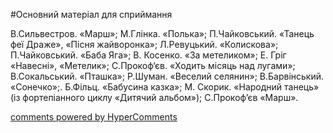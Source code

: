<div id="hypercomments_widget" class="js-hypercomments-widget invisible"></div>


#Основний матеріал для сприймання

В.Сильвестров. «Марш»; М.Глінка. «Полька»; П.Чайковський. «Танець феї Драже», «Пісня жайворонка»; Л.Ревуцький. «Колискова»; П.Чайковський. «Баба Яга»; В. Косенко. «За метеликом»; Е. Гріг «Навесні», «Метелик»; С.Прокоф‘єв. «Ходить місяць над лугами»; В.Сокальський. «Пташка»; Р.Шуман. «Веселий селянин»; В.Барвінський. «Сонечко»;. Б.Фільц. «Бабусина казка»; М. Скорик. «Народний танець» (із фортепіанного циклу «Дитячий альбом»); С.Прокоф’єв «Марш».

<div class="js-hypercomments-container">
    <a href="http://hypercomments.com" class="hc-link" title="comments widget">comments powered by HyperComments</a>
</div>